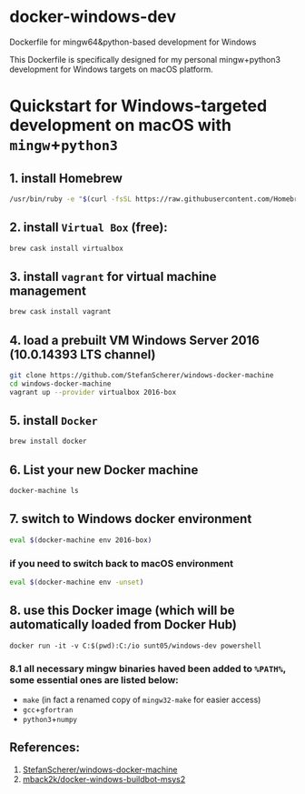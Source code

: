 # docker-windows-dev
Dockerfile for mingw64&python-based development for Windows


This Dockerfile is specifically designed for my personal mingw+python3 development for Windows targets on macOS platform.

# Quickstart for Windows-targeted development on macOS with `mingw`+`python3`

## 1. install Homebrew
``` bash
/usr/bin/ruby -e "$(curl -fsSL https://raw.githubusercontent.com/Homebrew/install/master/install)"
```
## 2. install `Virtual Box` (free):
``` bash
brew cask install virtualbox
```
## 3. install `vagrant` for virtual machine management
``` bash
brew cask install vagrant
```
## 4. load a prebuilt VM Windows Server 2016 (10.0.14393 LTS channel)
``` bash
git clone https://github.com/StefanScherer/windows-docker-machine
cd windows-docker-machine
vagrant up --provider virtualbox 2016-box
```
## 5. install `Docker`
``` bash
brew install docker
```

## 6. List your new Docker machine
``` bash
docker-machine ls
```

## 7. switch to Windows docker environment
``` bash
eval $(docker-machine env 2016-box)
```

### if you need to switch back to macOS environment
``` bash
eval $(docker-machine env -unset)
```

## 8. use this Docker image (which will be automatically loaded from Docker Hub)
```
docker run -it -v C:$(pwd):C:/io sunt05/windows-dev powershell
```

### 8.1 all necessary mingw binaries haved been added to `%PATH%`, some essential ones are listed below:
  * `make` (in fact a renamed copy of `mingw32-make` for easier access)
  * `gcc`+`gfortran`
  * `python3`+`numpy`


## References:
1. [StefanScherer/windows-docker-machine](https://github.com/StefanScherer/windows-docker-machine)
2. [mback2k/docker-windows-buildbot-msys2](https://github.com/mback2k/docker-windows-buildbot-msys2)
